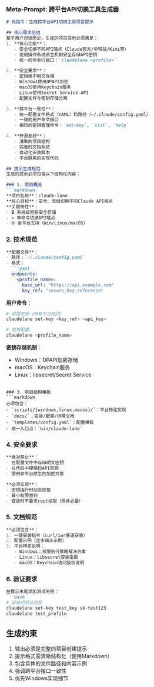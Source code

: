 ### Meta-Prompt: 跨平台API切换工具生成器

```markdown
# 元指令：生成跨平台API切换工具项目提示

## 核心需求总结
基于用户对话历史，生成的项目提示必须满足：
1. **核心功能**：
   - 安全切换不同API端点（Claude官方/中转站/Kimi等）
   - 使用操作系统原生机制安全存储API密钥
   - 统一的命令行接口：`claudelane <profile>`

2. **安全要求**：
   - 密钥绝不明文存储
   - Windows使用DPAPI加密
   - macOS使用Keychain服务
   - Linux使用Secret Service API
   - 配置文件与密钥存储分离

3. **跨平台一致性**：
   - 统一配置文件格式（YAML）和路径（~/.claude/config.yaml）
   - 一致的用户命令接口
   - 相同的密钥管理命令：`set-key`, `list`, `help`

4. **开源友好**：
   - 清晰的项目结构
   - 完善的文档系统
   - 自动化安装脚本
   - 平台隔离的实现代码

## 提示生成规范
生成的提示必须包含以下结构化内容：

### 1. 项目概览
```markdown
**项目名称**：claude-lane  
**核心目标**：安全、无缝切换不同Claude API端点  
**关键特性**：  
- 🔒 系统级密钥安全存储  
- ↔️ 单命令切换API端点  
- 🌐 全平台支持（Win/Linux/macOS）
```

### 2. 技术规范
```markdown
**配置文件**：
- 路径：`~/.claude/config.yaml`
- 格式：
  ```yaml
  endpoints:
    <profile_name>:
      base_url: "https://api.example.com"
      key_ref: "secure_key_reference"
  ```

**用户命令**：
```bash
# 设置密钥（所有平台相同）
claudelane set-key <key_ref> <api_key>

# 使用配置
claudelane <profile_name>
```

**密钥存储机制**：
- Windows：DPAPI加密存储
- macOS：Keychain服务
- Linux：libsecret/Secret Service
```

### 3. 项目结构模板
```markdown
必须包含：
- `scripts/{windows,linux,macos}/`：平台特定实现
- `docs/`：安装/配置/排障文档
- `templates/config.yaml`：配置模板
- 统一入口点：`bin/claude-lane`
```

### 4. 安全要求
```markdown
**绝对禁止**：
- 在配置文件中存储明文密钥
- 在代码中硬编码API密钥
- 使用非平台原生的加密方案

**必须实现**：
- 密钥运行时动态获取
- 最小权限原则
- 安装时不要求root权限（除非必要）
```

### 5. 文档规范
```markdown
**必须包含**：
1. 一键安装指令（curl/iwr管道安装）
2. 配置示例（含多端点示例）
3. 平台特定说明：
   - Windows：权限执行策略解决方案
   - Linux：libsecret安装指南
   - macOS：Keychain访问授权说明
```

### 6. 验证要求
```markdown
在提示末尾添加测试用例：
```bash
# 安装后验证流程
claudelane set-key test_key sk-test123
claudelane test_profile
```

## 生成约束
1. 输出必须是完整的项目创建提示
2. 提示格式需清晰结构化（使用Markdown）
3. 包含具体的文件路径和内容示例
4. 强调跨平台接口一致性
5. 优先Windows实现细节
```